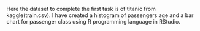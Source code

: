 Here the dataset to complete the first task is of titanic from kaggle(train.csv). I have created a histogram of passengers age and a bar chart for passenger class using R programming language in RStudio.
